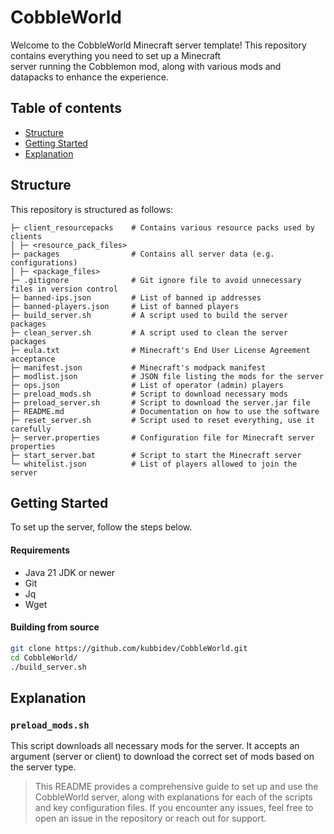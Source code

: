 # CobbleWorld

Welcome to the CobbleWorld Minecraft server template! This repository contains everything you need to set up a
Minecraft  
server running the Cobblemon mod, along with various mods and datapacks to enhance the experience.

## Table of contents

- [Structure](#structure)
- [Getting Started](#getting-started)
- [Explanation](#explanation)

## Structure

This repository is structured as follows:

```
├─ client_resourcepacks    # Contains various resource packs used by clients  
│ ├─ <resource_pack_files>
├─ packages                # Contains all server data (e.g. configurations)
│ ├─ <package_files>
├─ .gitignore              # Git ignore file to avoid unnecessary files in version control  
├─ banned-ips.json         # List of banned ip addresses  
├─ banned-players.json     # List of banned players  
├─ build_server.sh         # A script used to build the server packages
├─ clean_server.sh         # A script used to clean the server packages
├─ eula.txt                # Minecraft's End User License Agreement acceptance  
├─ manifest.json           # Minecraft's modpack manifest  
├─ modlist.json            # JSON file listing the mods for the server  
├─ ops.json                # List of operator (admin) players  
├─ preload_mods.sh         # Script to download necessary mods  
├─ preload_server.sh       # Script to download the server.jar file
├─ README.md               # Documentation on how to use the software
├─ reset_server.sh         # Script used to reset everything, use it carefully
├─ server.properties       # Configuration file for Minecraft server properties
├─ start_server.bat        # Script to start the Minecraft server
└─ whitelist.json          # List of players allowed to join the server  
```  

## Getting Started

To set up the server, follow the steps below.

#### Requirements

* Java 21 JDK or newer
* Git
* Jq
* Wget

#### Building from source

```sh  
git clone https://github.com/kubbidev/CobbleWorld.git  
cd CobbleWorld/
./build_server.sh
```

## Explanation

### `preload_mods.sh`

This script downloads all necessary mods for the server. It accepts an argument (server or client) to download the
correct set of mods based on the server type.

> This README provides a comprehensive guide to set up and use the CobbleWorld server, along with explanations for each
> of the scripts and key configuration files. If you encounter any issues, feel free to open an issue in the repository or
> reach out for support.